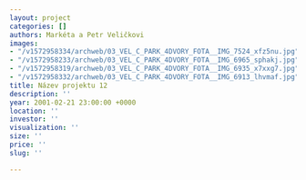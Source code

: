 ```yaml
---
layout: project
categories: []
authors: Markéta a Petr Veličkovi
images:
- "/v1572958334/archweb/03_VEL_C_PARK_4DVORY_FOTA__IMG_7524_xfz5nu.jpg"
- "/v1572958233/archweb/03_VEL_C_PARK_4DVORY_FOTA__IMG_6965_sphakj.jpg"
- "/v1572958319/archweb/03_VEL_C_PARK_4DVORY_FOTA__IMG_6935_x7xxg7.jpg"
- "/v1572958332/archweb/03_VEL_C_PARK_4DVORY_FOTA__IMG_6913_lhvmaf.jpg"
title: Název projektu 12
description: ''
year: 2001-02-21 23:00:00 +0000
location: ''
investor: ''
visualization: ''
size: ''
price: ''
slug: ''

---
```

